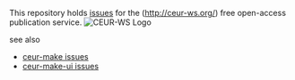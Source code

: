 This repository holds [issues](https://github.com/ceurws/lod/issues) for the (http://ceur-ws.org/)  free open-access publication service.
![CEUR-WS Logo](http://ceur-ws.org/CEUR-WS-logo.png)

see also
* [ceur-make issues](https://github.com/ceurws/ceur-make/issues)
* [ceur-make-ui issues](https://github.com/ceurws/ceur-make-ui)
